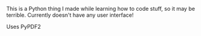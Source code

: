This is a Python thing I made while learning how to code stuff, so it may be terrible. Currently doesn't have any user interface!

Uses PyPDF2
